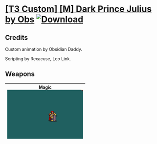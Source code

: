# [\[T3 Custom\] \[M\] Dark Prince Julius by Obs](./) [![Download](https://img.shields.io/badge/Download-Click%20Here!-red)](https://minhaskamal.github.io/DownGit/#/home?url=https://github.com/Klokinator/FE-Repo/tree/main/Battle%20Animations%2FMagi%20-%20Dark-Type%2F%5BT3%20Custom%5D%20%5BM%5D%20Dark%20Prince%20Julius%20by%20Obs)
## Credits

Custom animation by Obsidian Daddy. 

Scripting by Rexacuse, Leo Link.

## Weapons

| <b>Magic</b><br/><img alt="Magic animation" src="./6.%20Magic/Magic.gif"/> |
| :---: |
